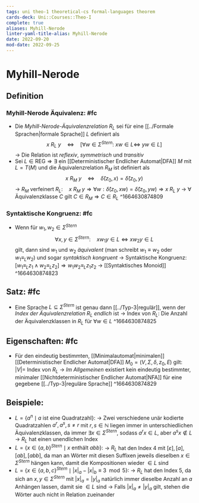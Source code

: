 ```yaml
---
tags: uni theo-1 theoretical-cs formal-languages theorem
cards-deck: Uni::Courses::Theo-I
complete: true
aliases: Myhill-Nerode
linter-yaml-title-alias: Myhill-Nerode
date: 2022-09-20
mod-date: 2022-09-25
---
```


# Myhill-Nerode

## Definition

### Myhill-Nerode Äquivalenz: #fc
- Die *Myhill-Nerode-Äquivalenzrelation* $R_L$ sei für eine [[../Formale Sprachen|formale Sprache]] $L$ definiert als $$x~R_L~y\quad\Longleftrightarrow\quad[\forall w\in\Sigma^{Stern}:~xw\in L\Leftrightarrow ~yw\in L]$$
	-> Die Relation ist *reflexiv*, *symmetrisch* und *transitiv*
- Sei $L\in\text{REG}\Rightarrow\exists$ ein [[Deterministischer Endlicher Automat|DFA]] $M$ mit $L=T(M)$ und die Äquivalenzrelation $R_M$ ist definiert als $$x~R_M~y\quad\Longleftrightarrow\quad\hat{\delta}(z_0,x)=\hat{\delta}(z_0,y)$$
-> $R_M$ verfeinert $R_L:\quad x~R_M~y\Rightarrow\forall w:\hat{\delta}(z_0,xw)=\hat{\delta}(z_0,yw)\Rightarrow x~R_L~y$
-> $\forall$ Äquivalenzklasse $C$ gilt $C\in R_M\Rightarrow C\in R_L$
^1664630874809

### Syntaktische Kongruenz: #fc
- Wenn für $w_1,w_2\in\Sigma^{Stern}$ $$\forall x,y\in\Sigma^{Stern}:\quad xw_1y\in L\Leftrightarrow xw_2y\in L$$ gilt, dann sind $w_1$ und $w_2$ *äquivalent* (man schreibt $w_1\equiv w_2$ oder $w_1\equiv_Lw_2$) und sogar *syntaktisch kongruent*
	-> Syntaktische Kongruenz: $[w_1\equiv_Lz_1\wedge w_2\equiv_Lz_2]\Rightarrow w_1w_2\equiv_Lz_1z_2$
-> [[Syntaktisches Monoid]]
^1664630874823

## Satz: #fc
- Eine Sprache $L\subseteq\Sigma^{Stern}$ ist genau dann [[../Typ-3|regulär]], wenn der *Index der Äquivalenzrelation* $R_L$ *endlich* ist
	-> Index von $R_L:$ Die Anzahl der Äquivalenzklassen in $R_L$ für $\forall w\in L$
^1664630874825

## Eigenschaften: #fc
- Für den eindeutig bestimmten, [[Minimalautomat|minimalen]] [[Deterministischer Endlicher Automat|DFA]] $M_0=(V,\Sigma,\delta,z_0,E)$ gilt: $|V|=$ Index von $R_L$
	-> *Im Allgemeinen* existiert kein eindeutig bestimmter, minimaler [[Nichtdeterministischer Endlicher Automat|NFA]] für eine gegebene [[../Typ-3|reguläre Sprache]]
^1664630874829

## Beispiele:
- $L=\{a^n\mid a\text{ ist eine Quadratzahl}\}:$
	-> Zwei verschiedene unär kodierte Quadratzahlen $a^r,a^s,s\neq r$ mit $r,s\in\mathbb{N}$ liegen immer in unterschiedlichen Äquivalenzklassen, da immer $\exists x\in\Sigma^{Stern}$, sodass $a^rx\in L,$ aber $a^sx\notin L$
	-> $R_L$ hat einen unendlichen Index
- $L=\{x\in\{a,b\}^{Stern}\mid x\text{ enthält }abb\}:$
	-> $R_L$ hat den Index 4 mit $[\varepsilon],[a],[ab],[abb],$ da man an Wörter mit diesen Suffixen jeweils dieselben $x\in\Sigma^{Stern}$ hängen kann, damit die Kompositionen wieder $\in L$ sind
- $L=\{x\in\{a,b,c\}^{Stern}\mid|x|_a-|x|_b\equiv3\mod5\}:$
	-> $R_L$ hat den Index 5, da sich an $x,y\in\Sigma^{Stern}$ mit $|x|_a=|y|_a$ natürlich immer dieselbe Anzahl an $a$ Anhängen lassen, damit sie $\in L$ sind
	-> Falls $|x|_a\neq|y|_a$ gilt, stehen die Wörter auch nicht in Relation zueinander
